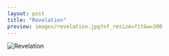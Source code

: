 ```yaml
---
layout: post
title: "Revelation"
preview: images/revelation.jpg?nf_resize=fit&w=300
---
```


![Revelation](/images/revelation.jpg?nf_resize=fit&w=900)
